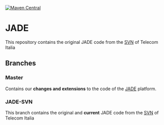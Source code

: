 [![Maven Central](https://img.shields.io/maven-central/v/de.enflexit.jade/de.enflexit.jade.svg?label=Maven%20Central)](https://central.sonatype.com/search?namespace=de.enflexit.jade&sort=name)

# JADE
This repository contains the original JADE code from the [SVN](https://jade.tilab.com/developers/source-repository/) of Telecom Italia
## Branches
### Master
Contains our **changes and extensions** to the code of the [JADE](https://jade.tilab.com/) platform.
### JADE-SVN
This branch contains the original and **current** JADE code from the [SVN](https://jade.tilab.com/developers/source-repository/) of Telecom Italia
